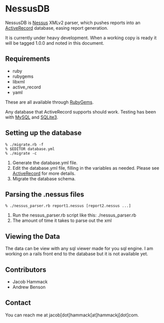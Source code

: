 NessusDB
===


NessusDB is [Nessus](http://www.nessus.org) XMLv2 parser, which pushes reports into an [ActiveRecord](http://api.rubyonrails.org/classes/ActiveRecord/Base.html) database, easing report generation. 


It is currently under heavy development. When a working copy is ready it will be tagged 1.0.0 and noted in this document.

Requirements
---

* ruby
* rubygems
* libxml
* active_record
* yaml

These are all available through [RubyGems](http://rubygems.org/).

Any database that ActiveRecord supports should work. Testing has been with [MySQL](http://www.mysql.com/) and [SQLite3](http://sqlite.org/). 


Setting up the database
-------------------------

	% ./migrate.rb -f
	% $EDITOR database.yml
	% ./migrate -c

1. Generate the database.yml file.
2. Edit the database.yml file, filling in the variables as needed. Please see [ActiveRecord](http://api.rubyonrails.org/classes/ActiveRecord/Base.html) for more details.
3. Migrate the database schema.


Parsing the .nessus files
-------------------------

	% ./nessus_parser.rb report1.nessus [report2.nessus ...]

1. Run the nessus_parser.rb script like this: ./nessus_parser.rb <file to be parsed>
2. The amount of time it takes to parse out the xml


Viewing the Data
-------------------------
The data can be view with any sql viewer made for you sql engine. I am working on a rails front end to the database but it is not available yet.

Contributors
-------------------------
* Jacob Hammack
* Andrew Benson


Contact
-------------------------
You can reach me at jacob[dot]hammack[at]hammackj[dot]com.

